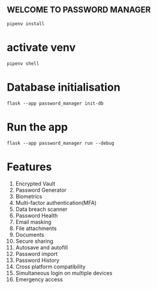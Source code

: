 ## WELCOME TO PASSWORD MANAGER 

`pipenv install`

# activate venv
`pipenv shell`

# Database initialisation
`flask --app password_manager init-db`

# Run the app
`flask --app password_manager run --debug`


# Features

1. Encrypted Vault
2. Password Generator
3. Biometrics
4. Multi-factor authentication(MFA)
5. Data breach scanner
6. Password Health
7. Email masking
8. File attachments
9. Documents
10. Secure sharing
11. Autosave and autofill
12. Password import
13. Password History
14. Cross platform compatibility
15. Simultaneous login on multiple devices
16. Emergency access



